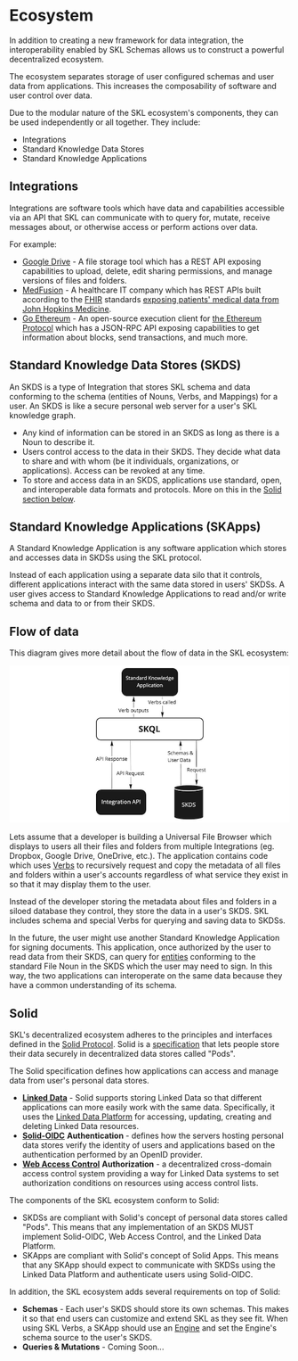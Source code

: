 # Ecosystem

In addition to creating a new framework for data integration, the interoperability enabled by SKL Schemas allows us to construct a powerful decentralized ecosystem.

The ecosystem separates storage of user configured schemas and user data from applications. This increases the composability of software and user control over data.

Due to the modular nature of the SKL ecosystem's components, they can be used independently or all together. They include:

* Integrations
* Standard Knowledge Data Stores
* Standard Knowledge Applications

## Integrations

Integrations are software tools which have data and capabilities accessible via an API that SKL can communicate with to query for, mutate, receive messages about, or otherwise access or perform actions over data.

For example:

* [Google Drive](https://www.google.com/drive/) - A file storage tool which has a REST API exposing capabilities to upload, delete, edit sharing permissions, and manage versions of files and folders.
* [MedFusion](https://www.medfusion.com/) - A healthcare IT company which has REST APIs built according to the [FHIR](https://www.hl7.org/fhir/) standards [exposing patients' medical data from John Hopkins Medicine](https://www.medfusion.com/lp/john-hopkins-medicine-patient-data-api/).
* [Go Ethereum](https://geth.ethereum.org/) - An open-source execution client for [the Ethereum Protocol](https://ethereum.org/en/) which has a JSON-RPC API exposing capabilities to get information about blocks, send transactions, and much more.

## Standard Knowledge Data Stores (SKDS)

An SKDS is a type of Integration that stores SKL schema and data conforming to the schema (entities of Nouns, Verbs, and Mappings) for a user. An SKDS is like a secure personal web server for a user's SKL knowledge graph.

* Any kind of information can be stored in an SKDS as long as there is a Noun to describe it.
* Users control access to the data in their SKDS. They decide what data to share and with whom (be it individuals, organizations, or applications). Access can be revoked at any time.
* To store and access data in an SKDS, applications use standard, open, and interoperable data formats and protocols. More on this in the [Solid section below](ecosystem.md#solid).

## Standard Knowledge Applications (SKApps)

A Standard Knowledge Application is any software application which stores and accesses data in SKDSs using the SKL protocol.

Instead of each application using a separate data silo that it controls, different applications interact with the same data stored in users' SKDSs. A user gives access to Standard Knowledge Applications to read and/or write schema and data to or from their SKDS.

## Flow of data

This diagram gives more detail about the flow of data in the SKL ecosystem:

![](../.gitbook/assets/ecosystem.jpg)

Lets assume that a developer is building a Universal File Browser which displays to users all their files and folders from multiple Integrations (eg. Dropbox, Google Drive, OneDrive, etc.). The application contains code which uses [Verbs](./verbs.md) to recursively request and copy the metadata of all files and folders within a user's accounts regardless of what service they exist in so that it may display them to the user.

Instead of the developer storing the metadata about files and folders in a siloed database they control, they store the data in a user's SKDS. SKL includes schema and special Verbs for querying and saving data to SKDSs.

In the future, the user might use another Standard Knowledge Application for signing documents. This application, once authorized by the user to read data from their SKDS, can query for [entities](./nouns.md#entity) conforming to the standard File Noun in the SKDS which the user may need to sign. In this way, the two applications can interoperate on the same data because they have a common understanding of its schema.

## Solid <a href="#solid" id="solid"></a>

SKL's decentralized ecosystem adheres to the principles and interfaces defined in the [Solid Protocol](https://solidproject.org/). Solid is a [specification](https://solidproject.org/TR/protocol) that lets people store their data securely in decentralized data stores called "Pods".

The Solid specification defines how applications can access and manage data from user's personal data stores.

* [**Linked Data**](https://www.w3.org/standards/semanticweb/data) - Solid supports storing Linked Data so that different applications can more easily work with the same data. Specifically, it uses the [Linked Data Platform](https://www.w3.org/TR/ldp/) for accessing, updating, creating and deleting Linked Data resources.
* [**Solid-OIDC**](https://solid.github.io/solid-oidc/) **Authentication** - defines how the servers hosting personal data stores verify the identity of users and applications based on the authentication performed by an OpenID provider.
* [**Web Access Control**](https://solidproject.org/TR/wac) **Authorization** - a decentralized cross-domain access control system providing a way for Linked Data systems to set authorization conditions on resources using access control lists.

The components of the SKL ecosystem conform to Solid:

* SKDSs are compliant with Solid's concept of personal data stores called "Pods". This means that any implementation of an SKDS MUST implement Solid-OIDC, Web Access Control, and the Linked Data Platform.
* SKApps are compliant with Solid's concept of Solid Apps. This means that any SKApp should expect to communicate with SKDSs using the Linked Data Platform and authenticate users using Solid-OIDC.

In addition, the SKL ecosystem adds several requirements on top of Solid:

* **Schemas** - Each user's SKDS should store its own schemas. This makes it so that end users can customize and extend SKL as they see fit. When using SKL Verbs, a SKApp should use an [Engine](engines.md) and set the Engine's schema source to the user's SKDS.
* **Queries & Mutations** - Coming Soon...
